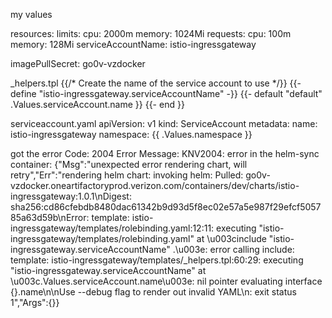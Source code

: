 my values

resources:
  limits:
    cpu: 2000m
    memory: 1024Mi
  requests:
    cpu: 100m
    memory: 128Mi
serviceAccountName: istio-ingressgateway

imagePullSecret: go0v-vzdocker

_helpers.tpl
{{/*
Create the name of the service account to use
*/}}
{{- define "istio-ingressgateway.serviceAccountName" -}}
{{- default "default" .Values.serviceAccount.name }}
{{- end }}

serviceaccount.yaml
apiVersion: v1
kind: ServiceAccount
metadata:
  name: istio-ingressgateway
  namespace: {{ .Values.namespace }}



got the error
    Code:           2004
      Error Message:  KNV2004: error in the helm-sync container: {"Msg":"unexpected error rendering chart, will retry","Err":"rendering helm chart: invoking helm: Pulled: go0v-vzdocker.oneartifactoryprod.verizon.com/containers/dev/charts/istio-ingressgateway:1.0.1\nDigest: sha256:cd86cfebdb8480dac61342b9d93d5f8ec02e57a5e987f29efcf505785a63d59b\nError: template: istio-ingressgateway/templates/rolebinding.yaml:12:11: executing \"istio-ingressgateway/templates/rolebinding.yaml\" at \u003cinclude \"istio-ingressgateway.serviceAccountName\" .\u003e: error calling include: template: istio-ingressgateway/templates/_helpers.tpl:60:29: executing \"istio-ingressgateway.serviceAccountName\" at \u003c.Values.serviceAccount.name\u003e: nil pointer evaluating interface {}.name\n\nUse --debug flag to render out invalid YAML\n: exit status 1","Args":{}}